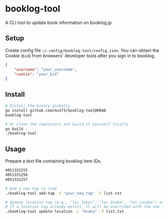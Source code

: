 # booklog-tool
A CLI tool to update book information on booklog.jp

## Setup
Create config file `~/.config/booklog-tool/config.json`.  You can obtain the Cookie (`bid`) from browsers' developer tools after you sign in to booklog. 
```json
{
    "username": "your_username",
    "cookie": "your_bid"
}
```

## Install
```sh
# Install the binary globally
go install github.com/mu373/booklog-tool@HEAD
booklog-tool

# Or clone the repository and build it yourself locally
go build .
./booklog-tool
```

## Usage
Prepare a text file containing booklog item IDs.
```txt
4051331255
4051331256
4051331257
```

```sh
# Add a new tag to item
./booklog-tool add-tag -t "your_new_tag" -f list.txt

# Update location tag (e.g., "loc_Tokyo", "loc_Osaka", "loc_London") of the item
# If a location tag already exists, it will be overrided with the new location tag
./booklog-tool update-location -l "Osaka" -f list.txt
```
